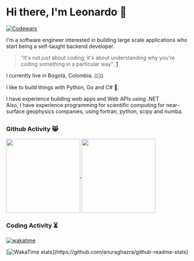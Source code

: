 # Hi there, I'm Leonardo 👋
[![Codewars](https://www.codewars.com/users/leonquinones/badges/micro)](https://www.codewars.com/users/leonquinones/badges/micro)

I'm a  software engineer interested in building large scale applications who start being a self-taught backend developer.
>"It's not just about coding; it's about understanding why you're coding something in a particular way". [1](https://www.altcademy.com/blog/is-pursuing-a-software-engineering-degree-worthwhile/)
>  

I currently live in Bogotá, Colombia. 🇨🇴

I like to build things with Python, Go and C# 🤖.

I have experience building web apps and Web APIs using .NET  
Also, I have experience programming for scientific computing for near-surface geophysics companies, using fortran, python, scipy and numba.

##
### Github Activity :smile_cat:
<a href="https://github.com/anuraghazra/github-readme-stats">
  <img height=200 align="center" src="https://github-readme-stats.vercel.app/api?username=leon-quinones&show_icons=true&theme=dracula" />
</a>  
<a href="https://github.com/anuraghazra/convoychat">
  <img height=200 align="center" src="https://github-readme-stats.vercel.app/api/top-langs?username=leon-quinones&layout=compact&langs_count=8&card_width=240&theme=dracula"" />
</a>

### Coding Activity :hourglass_flowing_sand:
[![wakatime](https://wakatime.com/badge/user/0ff5a6fb-aec7-4089-a716-badfa0088bd1.svg?style=flat)](https://wakatime.com/@0ff5a6fb-aec7-4089-a716-badfa0088bd1)

[![WakaTime stats](https://github-readme-stats.vercel.app/api/wakatime?username=leonquinones&theme=dracula")](https://github.com/anuraghazra/github-readme-stats)
<!--
[![leonardo's GitHub stats](https://github-readme-stats.vercel.app/api?username=leonquinones&show_icons=true&theme=synthwave)
#### Coding Activity
[![Harlok's WakaTime stats](https://github-readme-stats.vercel.app/api/wakatime?username=leonquinones)](https://github.com/anuraghazra/github-readme-stats)
-->

<!--
**lquinonesd/lquinonesd** is a ✨ _special_ ✨ repository because its `README.md` (this file) appears on your GitHub profile.

Here are some ideas to get you started:

- 🔭 I’m currently working on ...
- 🌱 I’m currently learning ...
- 👯 I’m looking to collaborate on ...
- 🤔 I’m looking for help with ...
- 💬 Ask me about ...
- 📫 How to reach me: ...
- 😄 Pronouns: ...
- ⚡ Fun fact: ...
-->
